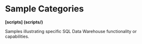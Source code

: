 # Sample Categories

__[scripts] (scripts/)__

Samples illustrating specific SQL Data Warehouse functionality or capabilities. 
